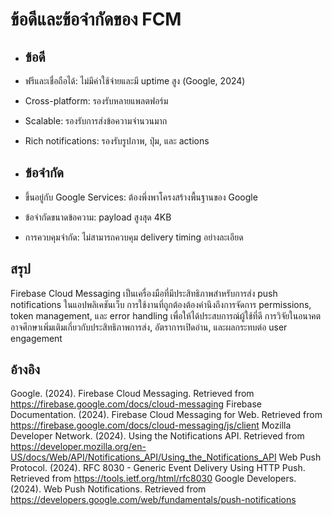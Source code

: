 # ข้อดีและข้อจำกัดของ FCM
* ## ข้อดี

* ฟรีและเชื่อถือได้: ไม่มีค่าใช้จ่ายและมี uptime สูง (Google, 2024)
* Cross-platform: รองรับหลายแพลตฟอร์ม
* Scalable: รองรับการส่งข้อความจำนวนมาก
* Rich notifications: รองรับรูปภาพ, ปุ่ม, และ actions

* ## ข้อจำกัด

* ขึ้นอยู่กับ Google Services: ต้องพึ่งพาโครงสร้างพื้นฐานของ Google
* ข้อจำกัดขนาดข้อความ: payload สูงสุด 4KB
* การควบคุมจำกัด: ไม่สามารถควบคุม delivery timing อย่างละเอียด

## สรุป
Firebase Cloud Messaging เป็นเครื่องมือที่มีประสิทธิภาพสำหรับการส่ง push notifications ในแอปพลิเคชันเว็บ การใช้งานที่ถูกต้องต้องคำนึงถึงการจัดการ permissions, token management, และ error handling เพื่อให้ได้ประสบการณ์ผู้ใช้ที่ดี การวิจัยในอนาคตอาจศึกษาเพิ่มเติมเกี่ยวกับประสิทธิภาพการส่ง, อัตราการเปิดอ่าน, และผลกระทบต่อ user engagement

## อ้างอิง
Google. (2024). Firebase Cloud Messaging. Retrieved from https://firebase.google.com/docs/cloud-messaging
Firebase Documentation. (2024). Firebase Cloud Messaging for Web. Retrieved from https://firebase.google.com/docs/cloud-messaging/js/client
Mozilla Developer Network. (2024). Using the Notifications API. Retrieved from https://developer.mozilla.org/en-US/docs/Web/API/Notifications_API/Using_the_Notifications_API
Web Push Protocol. (2024). RFC 8030 - Generic Event Delivery Using HTTP Push. Retrieved from https://tools.ietf.org/html/rfc8030
Google Developers. (2024). Web Push Notifications. Retrieved from https://developers.google.com/web/fundamentals/push-notifications
